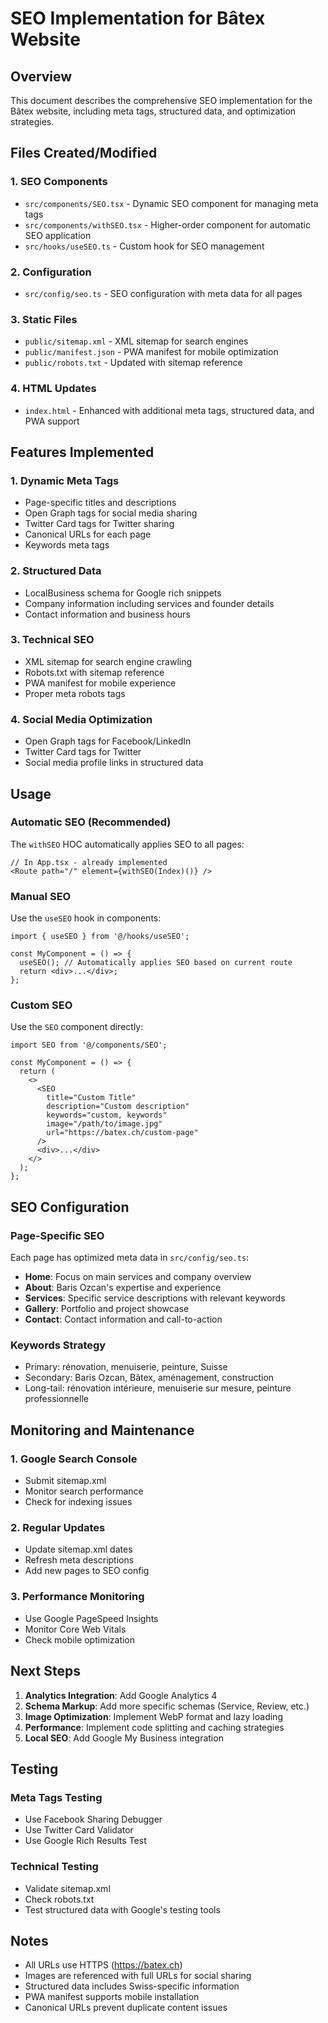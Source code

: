 # SEO Implementation for Bâtex Website

## Overview
This document describes the comprehensive SEO implementation for the Bâtex website, including meta tags, structured data, and optimization strategies.

## Files Created/Modified

### 1. SEO Components
- `src/components/SEO.tsx` - Dynamic SEO component for managing meta tags
- `src/components/withSEO.tsx` - Higher-order component for automatic SEO application
- `src/hooks/useSEO.ts` - Custom hook for SEO management

### 2. Configuration
- `src/config/seo.ts` - SEO configuration with meta data for all pages

### 3. Static Files
- `public/sitemap.xml` - XML sitemap for search engines
- `public/manifest.json` - PWA manifest for mobile optimization
- `public/robots.txt` - Updated with sitemap reference

### 4. HTML Updates
- `index.html` - Enhanced with additional meta tags, structured data, and PWA support

## Features Implemented

### 1. Dynamic Meta Tags
- Page-specific titles and descriptions
- Open Graph tags for social media sharing
- Twitter Card tags for Twitter sharing
- Canonical URLs for each page
- Keywords meta tags

### 2. Structured Data
- LocalBusiness schema for Google rich snippets
- Company information including services and founder details
- Contact information and business hours

### 3. Technical SEO
- XML sitemap for search engine crawling
- Robots.txt with sitemap reference
- PWA manifest for mobile experience
- Proper meta robots tags

### 4. Social Media Optimization
- Open Graph tags for Facebook/LinkedIn
- Twitter Card tags for Twitter
- Social media profile links in structured data

## Usage

### Automatic SEO (Recommended)
The `withSEO` HOC automatically applies SEO to all pages:

```tsx
// In App.tsx - already implemented
<Route path="/" element={withSEO(Index)()} />
```

### Manual SEO
Use the `useSEO` hook in components:

```tsx
import { useSEO } from '@/hooks/useSEO';

const MyComponent = () => {
  useSEO(); // Automatically applies SEO based on current route
  return <div>...</div>;
};
```

### Custom SEO
Use the `SEO` component directly:

```tsx
import SEO from '@/components/SEO';

const MyComponent = () => {
  return (
    <>
      <SEO
        title="Custom Title"
        description="Custom description"
        keywords="custom, keywords"
        image="/path/to/image.jpg"
        url="https://batex.ch/custom-page"
      />
      <div>...</div>
    </>
  );
};
```

## SEO Configuration

### Page-Specific SEO
Each page has optimized meta data in `src/config/seo.ts`:

- **Home**: Focus on main services and company overview
- **About**: Baris Ozcan's expertise and experience
- **Services**: Specific service descriptions with relevant keywords
- **Gallery**: Portfolio and project showcase
- **Contact**: Contact information and call-to-action

### Keywords Strategy
- Primary: rénovation, menuiserie, peinture, Suisse
- Secondary: Baris Ozcan, Bâtex, aménagement, construction
- Long-tail: rénovation intérieure, menuiserie sur mesure, peinture professionnelle

## Monitoring and Maintenance

### 1. Google Search Console
- Submit sitemap.xml
- Monitor search performance
- Check for indexing issues

### 2. Regular Updates
- Update sitemap.xml dates
- Refresh meta descriptions
- Add new pages to SEO config

### 3. Performance Monitoring
- Use Google PageSpeed Insights
- Monitor Core Web Vitals
- Check mobile optimization

## Next Steps

1. **Analytics Integration**: Add Google Analytics 4
2. **Schema Markup**: Add more specific schemas (Service, Review, etc.)
3. **Image Optimization**: Implement WebP format and lazy loading
4. **Performance**: Implement code splitting and caching strategies
5. **Local SEO**: Add Google My Business integration

## Testing

### Meta Tags Testing
- Use Facebook Sharing Debugger
- Use Twitter Card Validator
- Use Google Rich Results Test

### Technical Testing
- Validate sitemap.xml
- Check robots.txt
- Test structured data with Google's testing tools

## Notes

- All URLs use HTTPS (https://batex.ch)
- Images are referenced with full URLs for social sharing
- Structured data includes Swiss-specific information
- PWA manifest supports mobile installation
- Canonical URLs prevent duplicate content issues
